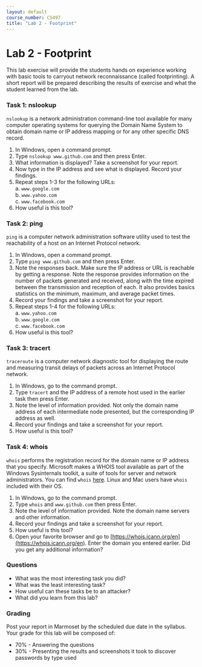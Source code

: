 ```yaml
---
layout: default
course_number: CS497
title: "Lab 2 - Footprint"
---
```


# Lab 2 - Footprint  

This lab exercise will provide the students hands on experience working with basic tools to carryout network reconnaissance (called footprinting). A short report will be prepared describing the results of exercise and what the student learned from the lab.

### Task 1: nslookup

```nslookup``` is a network administration command-line tool available for many computer operating systems for querying the Domain Name System to obtain domain name or IP address mapping or for any other specific DNS record.

1. In Windows, open a command prompt.
2. Type ```nslookup www.github.com``` and then press Enter.
3. What information is displayed? Take a screenshot for your report.
4. Now type in the IP address and see what is displayed. Record your findings.
5. Repeat steps 1-3 for the following URLs:<br>
    a. ```www.google.com```<br>
    b. ```www.yahoo.com```<br>
    c. ```www.facebook.com```<br>
6. How useful is this tool?

### Task 2: ping

```ping``` is a computer network administration software utility used to test the reachability of a host on an Internet Protocol network. 

1. In Windows, open a command prompt.
2. Type ```ping www.github.com``` and then press Enter.
3. Note the responses back. Make sure the IP address or URL is reachable by getting a
response. Note the response provides information on the number of packets generated
and received, along with the time expired between the transmission and reception of
each. It also provides basics statistics on the minimum, maximum, and average packet
times.
4. Record your findings and take a screenshot for your report.
5. Repeat steps 1-4 for the following URLs:<br>
    a. ```www.yahoo.com```<br>
    b. ```www.google.com```<br>
    c. ```www.facebook.com```<br>
6. How useful is this tool?

### Task 3: tracert

```traceroute``` is a computer network diagnostic tool for displaying the route and measuring transit delays of packets across an Internet Protocol network.

1. In Windows, go to the command prompt.
2. Type ```tracert``` and the IP address of a remote host used in the earlier task then press Enter.
3. Note the level of information provided. Not only the domain name address of each intermediate node presented, but the corresponding IP address as well.
4. Record your findings and take a screenshot for your report.
5. How useful is this tool?

### Task 4: whois

```whois``` performs the registration record for the domain name or IP address that you specify. Microsoft makes a WHOIS tool available as part of the Windows Sysinternals toolkit, a suite of tools for server and network administrators. You can find ```whois``` [here](https://docs.microsoft.com/en-us/sysinternals/downloads/whois). Linux and Mac users have ```whois``` included with their OS.

1. In Windows, go to the command prompt.
2. Type ```whois``` and ```www.github.com``` then press Enter.
3. Note the level of information provided. Note the domain name servers and other information.
4. Record your findings and take a screenshot for your report.
5. How useful is this tool?
6. Open your favorite browser and go to [https://whois.icann.org/en](https://whois.icann.org/en). Enter the domain you entered earlier. Did you get any additional information? 

### Questions
- What was the most interesting task you did?
- What was the least interesting task?
- How useful can these tasks be to an attacker?
- What did you learn from this lab?


### Grading

Post your report in Marmoset by the scheduled due date in the syllabus. Your grade for this lab will be composed of:
- 70% - Answering the questions
- 30% - Presenting the results and screenshots it took to discover passwords by type used


